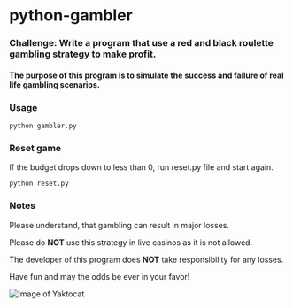 # python-gambler
### Challenge: Write a program that use a red and black roulette gambling strategy to make profit.

#### The purpose of this program is to simulate the success and failure of real life gambling scenarios.

### Usage

```
python gambler.py
```
### Reset game

If the budget drops down to less than 0, run reset.py file and start again.
```
python reset.py
```
### Notes

Please understand, that gambling can result in major losses. 

Please do **NOT** use this strategy in live casinos as it is not allowed. 

The developer of this program does **NOT** take responsibility for any losses.

Have fun and may the odds be ever in your favor!

![Image of Yaktocat](https://octodex.github.com/images/yaktocat.png)
